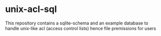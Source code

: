 # unix-acl-sql
This repository contains a sqlite-schema and an example database to handle unix-like acl (access control lists) hence file premissions for users
